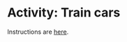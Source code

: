 # Activity: Train cars

Instructions are [here](https://docs.google.com/document/d/1xrOg_ismK8pb00OqoFUVFEcixi-MZrUiu2_km4-GJiU/edit?usp=sharing).
